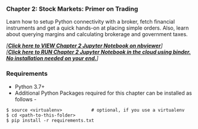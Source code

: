 ### Chapter 2: Stock Markets: Primer on Trading
Learn how to setup Python connectivity with a broker, fetch financial instruments 
and get a quick hands-on at  placing simple orders. Also, learn about querying 
margins and calculating brokerage and government taxes.

*[**[Click here to VIEW Chapter 2 Jupyter Notebook on nbviewer](https://nbviewer.jupyter.org/github/PacktPublishing/Python-Algorithmic-Trading-Cookbook/blob/master/Chapter02/CHAPTER%202.ipynb)**]*
<br>
*[**[Click here to RUN Chapter 2 Jupyter Notebook in the cloud using binder. No installation needed on your end.](https://mybinder.org/v2/gh/PacktPublishing/Python-Algorithmic-Trading-Cookbook/master?filepath=Chapter02/CHAPTER%202.ipynb)**]*

### Requirements
- Python 3.7+
- Additional Python Packages required for this chapter can be installed as follows -

```
$ source <virtualenv>           # optional, if you use a virtualenv
$ cd <path-to-this-folder>
$ pip install -r requirements.txt
```